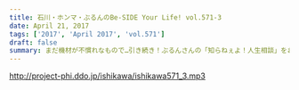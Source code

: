 ```yaml
---
title: 石川・ホンマ・ぶるんのBe-SIDE Your Life! vol.571-3
date: April 21, 2017
tags: ['2017', 'April 2017', 'vol.571']
draft: false
summary: まだ機材が不慣れなもので…引き続き！ぶるんさんの「知らねぇよ！人生相談」をお届け！そして、野球のルールについて…熱く語っております。MIURA
---
```


http://project-phi.ddo.jp/ishikawa/ishikawa571_3.mp3
